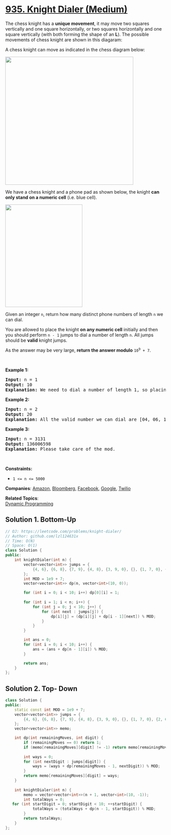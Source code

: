 # [935. Knight Dialer (Medium)](https://leetcode.com/problems/knight-dialer)

<p>The chess knight has a <strong>unique movement</strong>,&nbsp;it may move two squares vertically and one square horizontally, or two squares horizontally and one square vertically (with both forming the shape of an <strong>L</strong>). The possible movements of chess knight are shown in this diagaram:</p>

<p>A chess knight can move as indicated in the chess diagram below:</p>
<img alt="" src="https://assets.leetcode.com/uploads/2020/08/18/chess.jpg" style="width: 402px; height: 402px;" />
<p>We have a chess knight and a phone pad as shown below, the knight <strong>can only stand on a numeric cell</strong>&nbsp;(i.e. blue cell).</p>
<img alt="" src="https://assets.leetcode.com/uploads/2020/08/18/phone.jpg" style="width: 242px; height: 322px;" />
<p>Given an integer <code>n</code>, return how many distinct phone numbers of length <code>n</code> we can dial.</p>

<p>You are allowed to place the knight <strong>on any numeric cell</strong> initially and then you should perform <code>n - 1</code> jumps to dial a number of length <code>n</code>. All jumps should be <strong>valid</strong> knight jumps.</p>

<p>As the answer may be very large, <strong>return the answer modulo</strong> <code>10<sup>9</sup> + 7</code>.</p>

<p>&nbsp;</p>
<p><strong class="example">Example 1:</strong></p>

<pre>
<strong>Input:</strong> n = 1
<strong>Output:</strong> 10
<strong>Explanation:</strong> We need to dial a number of length 1, so placing the knight over any numeric cell of the 10 cells is sufficient.
</pre>

<p><strong class="example">Example 2:</strong></p>

<pre>
<strong>Input:</strong> n = 2
<strong>Output:</strong> 20
<strong>Explanation:</strong> All the valid number we can dial are [04, 06, 16, 18, 27, 29, 34, 38, 40, 43, 49, 60, 61, 67, 72, 76, 81, 83, 92, 94]
</pre>

<p><strong class="example">Example 3:</strong></p>

<pre>
<strong>Input:</strong> n = 3131
<strong>Output:</strong> 136006598
<strong>Explanation:</strong> Please take care of the mod.
</pre>

<p>&nbsp;</p>
<p><strong>Constraints:</strong></p>

<ul>
	<li><code>1 &lt;= n &lt;= 5000</code></li>
</ul>


**Companies**:
[Amazon](https://leetcode.com/company/amazon), [Bloomberg](https://leetcode.com/company/bloomberg), [Facebook](https://leetcode.com/company/facebook), [Google](https://leetcode.com/company/google), [Twilio](https://leetcode.com/company/twilio)

**Related Topics**:  
[Dynamic Programming](https://leetcode.com/tag/dynamic-programming)

## Solution 1. Bottom-Up
```cpp
// OJ: https://leetcode.com/problems/knight-dialer/
// Author: github.com/lzl124631x
// Time: O(N)
// Space: O(1)
class Solution {
public:
    int knightDialer(int n) {
        vector<vector<int>> jumps = {
            {4, 6}, {6, 8}, {7, 9}, {4, 8}, {3, 9, 0}, {}, {1, 7, 0}, {2, 6}, {1, 3}, {2, 4}
        };
        int MOD = 1e9 + 7;
        vector<vector<int>> dp(n, vector<int>(10, 0));

        for (int i = 0; i < 10; i++) dp[0][i] = 1;
        
        for (int i = 1; i < n; i++) {
            for (int j = 0; j < 10; j++) {
                for (int next : jumps[j]) {
                    dp[i][j] = (dp[i][j] + dp[i - 1][next]) % MOD;
                }
            }
        }

        int ans = 0;
        for (int i = 0; i < 10; i++) {
            ans = (ans + dp[n - 1][i]) % MOD;
        }

        return ans;
    }
};

```
## Solution 2. Top- Down

```cpp
class Solution {
public:
    static const int MOD = 1e9 + 7;
    vector<vector<int>> jumps = {
        {4, 6}, {6, 8}, {7, 9}, {4, 8}, {3, 9, 0}, {}, {1, 7, 0}, {2, 6}, {1, 3}, {2, 4}
    };
    vector<vector<int>> memo;

    int dp(int remainingMoves, int digit) {
        if (remainingMoves == 0) return 1;
        if (memo[remainingMoves][digit] != -1) return memo[remainingMoves][digit];
        
        int ways = 0;
        for (int nextDigit : jumps[digit]) {
            ways = (ways + dp(remainingMoves - 1, nextDigit)) % MOD;
        }
        return memo[remainingMoves][digit] = ways;
    }
    
    int knightDialer(int n) {
        memo = vector<vector<int>>(n + 1, vector<int>(10, -1));
        int totalWays = 0;
   for (int startDigit = 0; startDigit < 10; ++startDigit) {
            totalWays = (totalWays + dp(n - 1, startDigit)) % MOD;
        }
        return totalWays;
    }
};

```
